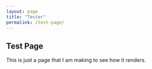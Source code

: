 ```yaml
---
layout: page
title: "Tester"
permalink: /test-page/
---
```

Test Page
---------
This is just a page that I am making to see how it renders.
